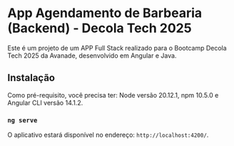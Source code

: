 # App Agendamento de Barbearia (Backend) - Decola Tech 2025

Este é um projeto de um APP Full Stack realizado para o Bootcamp Decola Tech 2025 da Avanade, desenvolvido em Angular e Java.

## Instalação
Como pré-requisito, você precisa ter:
Node versão 20.12.1, npm 10.5.0 e Angular CLI versão 14.1.2.

### `ng serve`
O aplicativo estará disponível no endereço: `http://localhost:4200/`.

